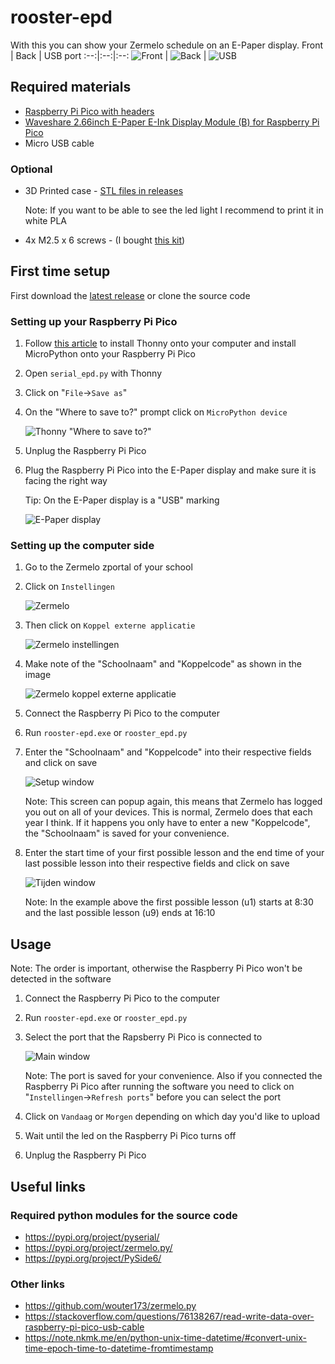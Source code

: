 # rooster-epd
With this you can show your Zermelo schedule on an E-Paper display.
Front | Back | USB port
:--:|:--:|:--:
![Front](/Images/epd_front.png) | ![Back](/Images/epd_back.png) | ![USB](/Images/epd_usb.png)

## Required materials
- [Raspberry Pi Pico with headers](https://www.raspberrystore.nl/PrestaShop/nl/raspberry-pi-pico/471-raspberry-pi-pico-h.html)
- [Waveshare 2.66inch E-Paper E-Ink Display Module (B) for Raspberry Pi Pico](https://www.waveshare.com/pico-epaper-2.66-b.htm)
- Micro USB cable
### Optional
- 3D Printed case - [STL files in releases](https://github.com/duisterethomas/rooster-epd/releases)

  Note: If you want to be able to see the led light I recommend to print it in white PLA
- 4x M2.5 x 6 screws - (I bought [this kit](https://www.amazon.nl/dp/B075WY5367?psc=1&ref=ppx_yo2ov_dt_b_product_details))

## First time setup
First download the [latest release](https://github.com/duisterethomas/rooster-epd/releases) or clone the source code
   
### Setting up your Raspberry Pi  Pico
1. Follow [this article](https://projects.raspberrypi.org/en/projects/getting-started-with-the-pico/0) to install Thonny onto your computer and install MicroPython onto your Raspberry Pi Pico
2. Open `serial_epd.py` with Thonny
3. Click on "`File`->`Save as`"
4. On the "Where to save to?" prompt click on `MicroPython device`

   ![Thonny "Where to save to?"](/Images/thonny_save.png)

5. Unplug the Raspberry Pi Pico
6. Plug the Raspberry Pi Pico into the E-Paper display and make sure it is facing the right way

   Tip: On the E-Paper display is a "USB" marking

   ![E-Paper display](/Images/epaper_display.png)

### Setting up the computer side
1. Go to the Zermelo zportal of your school
2. Click on `Instellingen`
   
   ![Zermelo](/Images/zermelo_home.png)
3. Then click on `Koppel externe applicatie`
   
   ![Zermelo instellingen](/Images/zermelo_settings.png)
4. Make note of the "Schoolnaam" and "Koppelcode" as shown in the image
   
   ![Zermelo koppel externe applicatie](/Images/zermelo_koppel_externe_app.png)
5. Connect the Raspberry Pi Pico to the computer
6. Run `rooster-epd.exe` or `rooster_epd.py`
7. Enter the "Schoolnaam" and "Koppelcode" into their respective fields and click on save
   
   ![Setup window](/Images/setup_window.png)

   Note: This screen can popup again, this means that Zermelo has logged you out on all of your devices. This is normal, Zermelo does that each year I think. If it happens you only have to enter a new "Koppelcode", the "Schoolnaam" is saved for your convenience.
8. Enter the start time of your first possible lesson and the end time of your last possible lesson into their respective fields and click on save

    ![Tijden window](/Images/tijden_window.png)

   Note: In the example above the first possible lesson (u1) starts at 8:30 and the last possible lesson (u9) ends at 16:10

## Usage
Note: The order is important, otherwise the Raspberry Pi Pico won't be detected in the software
1. Connect the Raspberry Pi Pico to the computer
2. Run `rooster-epd.exe` or `rooster_epd.py`
3. Select the port that the Rapsberry Pi Pico is connected to

   ![Main window](/Images/main_window.png)

   Note: The port is saved for your convenience. Also if you connected the Raspberry Pi Pico after running the software you need to click on "`Instellingen`->`Refresh ports`" before you can select the port
5. Click on `Vandaag` or `Morgen` depending on which day you'd like to upload
6. Wait until the led on the Raspberry Pi Pico turns off
7. Unplug the Raspberry Pi Pico


## Useful links
### Required python modules for the source code
- https://pypi.org/project/pyserial/
- https://pypi.org/project/zermelo.py/
- https://pypi.org/project/PySide6/
### Other links
- https://github.com/wouter173/zermelo.py
- https://stackoverflow.com/questions/76138267/read-write-data-over-raspberry-pi-pico-usb-cable
- https://note.nkmk.me/en/python-unix-time-datetime/#convert-unix-time-epoch-time-to-datetime-fromtimestamp
